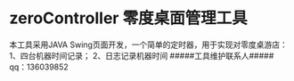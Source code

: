 # zeroController 零度桌面管理工具
本工具采用JAVA Swing页面开发，一个简单的定时器，用于实现对零度桌游店：
1、四台机器时间记录；
2、日志记录机器时间
#####工具维护联系人#####
qq：136039852
